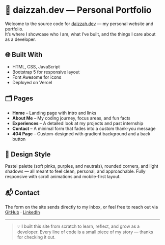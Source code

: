 # 🌸 daizzah.dev — Personal Portfolio

Welcome to the source code for [daizzah.dev](https://daizzah.dev) — my personal website and portfolio.  
It’s where I showcase who I am, what I’ve built, and the things I care about as a developer.

## 🌐 Built With

- HTML, CSS, JavaScript
- Bootstrap 5 for responsive layout
- Font Awesome for icons
- Deployed on Vercel

## 🗂 Pages

- **Home** – Landing page with intro and links
- **About Me** – My coding journey, focus areas, and fun facts
- **Experiences** – A detailed look at my projects and past internship
- **Contact** – A minimal form that fades into a custom thank-you message
- **404 Page** – Custom-designed with gradient background and a back button

## 🎨 Design Style

Pastel palette (soft pinks, purples, and neutrals), rounded corners, and light shadows — all meant to feel clean, personal, and approachable. Fully responsive with scroll animations and mobile-first layout.

## 📬 Contact

The form on the site sends directly to my inbox, or feel free to reach out via  
[GitHub](https://github.com/daizzah) · [LinkedIn](https://www.linkedin.com/in/daizzah-botoy)

---

> 💡 I built this site from scratch to learn, reflect, and grow as a developer. Every line of code is a small piece of my story — thanks for checking it out.
